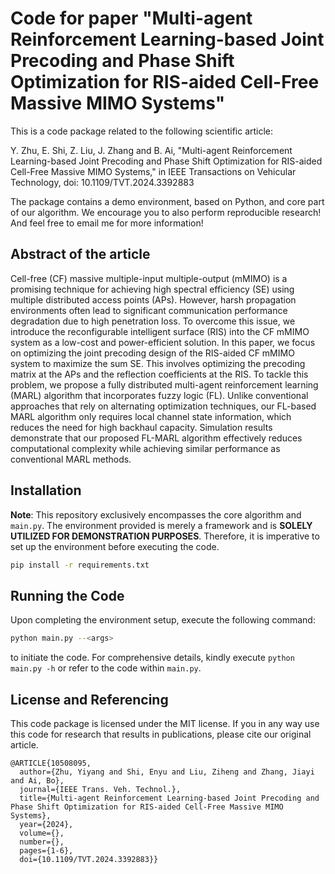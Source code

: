 # Code for paper "Multi-agent Reinforcement Learning-based Joint Precoding and Phase Shift Optimization for RIS-aided Cell-Free Massive MIMO Systems"

This is a code package related to the following scientific article:

Y. Zhu, E. Shi, Z. Liu, J. Zhang and B. Ai, "Multi-agent Reinforcement Learning-based Joint Precoding and Phase Shift Optimization for RIS-aided Cell-Free Massive MIMO Systems," in IEEE Transactions on Vehicular Technology, doi: 10.1109/TVT.2024.3392883

The package contains a demo environment, based on Python, and core part of our algorithm. We encourage you to also perform reproducible research! And feel free to email me for more information!

## Abstract of the article

Cell-free (CF) massive multiple-input multiple-output (mMIMO) is a promising technique for achieving high spectral efficiency (SE) using multiple distributed access points (APs). However, harsh propagation environments often lead to significant communication performance degradation due to high penetration loss. To overcome this issue, we introduce the reconfigurable intelligent surface (RIS) into the CF mMIMO system as a low-cost and power-efficient solution. In this paper, we focus on optimizing the joint precoding design of the RIS-aided CF mMIMO system to maximize the sum SE. This involves optimizing the precoding matrix at the APs and the reflection coefficients at the RIS. To tackle this problem, we propose a fully distributed multi-agent reinforcement learning (MARL) algorithm that incorporates fuzzy logic (FL). Unlike conventional approaches that rely on alternating optimization techniques, our FL-based MARL algorithm only requires local channel state information, which reduces the need for high backhaul capacity. Simulation results demonstrate that our proposed FL-MARL algorithm effectively reduces computational complexity while achieving similar performance as conventional MARL methods.

## Installation

**Note**: This repository exclusively encompasses the core algorithm and `main.py`. The environment provided is merely a framework and is **SOLELY UTILIZED FOR DEMONSTRATION PURPOSES**. Therefore, it is imperative to set up the environment before executing the code.

```bash
pip install -r requirements.txt
```

## Running the Code

Upon completing the environment setup, execute the following command:

```bash
python main.py --<args>
```

to initiate the code. For comprehensive details, kindly execute `python main.py -h` or refer to the code within `main.py`.

## License and Referencing

This code package is licensed under the MIT license. If you in any way use this code for research that results in publications, please cite our original article.

```
@ARTICLE{10508095,
  author={Zhu, Yiyang and Shi, Enyu and Liu, Ziheng and Zhang, Jiayi and Ai, Bo},
  journal={IEEE Trans. Veh. Technol.},
  title={Multi-agent Reinforcement Learning-based Joint Precoding and Phase Shift Optimization for RIS-aided Cell-Free Massive MIMO Systems}, 
  year={2024},
  volume={},
  number={},
  pages={1-6},
  doi={10.1109/TVT.2024.3392883}}
```

